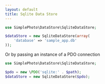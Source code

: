 ```yaml
---
layout: default
title: Sqlite Data Store
---
```


```php
use SimplePhoto\DataStore\SqliteDataStore;

$dataStore = new SqliteDataStore(array(
    'database' => 'sample_app.db'
));

```

Or by passing an instance of a PDO connection

```php
use SimplePhoto\DataStore\SqliteDataStore;

$pdo = new \PDO('sqlite:' . $path);
$dataStore = new SqliteDataStore($pdo);
```
